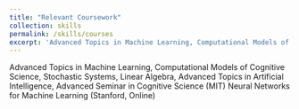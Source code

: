 ```yaml
---
title: "Relevant Coursework"
collection: skills
permalink: /skills/courses
excerpt: 'Advanced Topics in Machine Learning, Computational Models of Cognitive Science, Stochastic Systems, Linear Algebra, Advanced Topics in Artificial Intelligence, Advanced Seminar in Cognitive Science (MIT) Neural Networks for Machine Learning (Stanford, Online)'
---
```

Advanced Topics in Machine Learning, Computational Models of Cognitive Science, Stochastic Systems, Linear Algebra, Advanced Topics in Artificial Intelligence, Advanced Seminar in Cognitive Science (MIT) Neural Networks for Machine Learning (Stanford, Online)